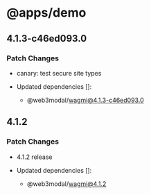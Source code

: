 # @apps/demo

## 4.1.3-c46ed093.0

### Patch Changes

- canary: test secure site types

- Updated dependencies []:
  - @web3modal/wagmi@4.1.3-c46ed093.0

## 4.1.2

### Patch Changes

- 4.1.2 release

- Updated dependencies []:
  - @web3modal/wagmi@4.1.2
